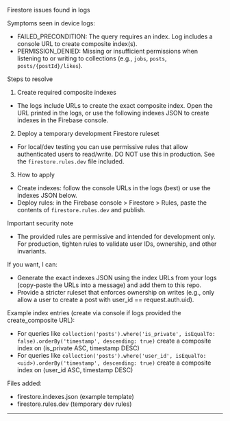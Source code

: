 Firestore issues found in logs

Symptoms seen in device logs:
- FAILED_PRECONDITION: The query requires an index. Log includes a console URL to create composite index(s).
- PERMISSION_DENIED: Missing or insufficient permissions when listening to or writing to collections (e.g., `jobs`, `posts`, `posts/{postId}/likes`).

Steps to resolve

1) Create required composite indexes
- The logs include URLs to create the exact composite index. Open the URL printed in the logs, or use the following indexes JSON to create indexes in the Firebase console.

2) Deploy a temporary development Firestore ruleset
- For local/dev testing you can use permissive rules that allow authenticated users to read/write. DO NOT use this in production. See the `firestore.rules.dev` file included.

3) How to apply
- Create indexes: follow the console URLs in the logs (best) or use the indexes JSON below.
- Deploy rules: in the Firebase console > Firestore > Rules, paste the contents of `firestore.rules.dev` and publish.

Important security note
- The provided rules are permissive and intended for development only. For production, tighten rules to validate user IDs, ownership, and other invariants.

If you want, I can:
- Generate the exact indexes JSON using the index URLs from your logs (copy-paste the URLs into a message) and add them to this repo.
- Provide a stricter ruleset that enforces ownership on writes (e.g., only allow a user to create a post with user_id == request.auth.uid).

Example index entries (create via console if logs provided the create_composite URL):
- For queries like `collection('posts').where('is_private', isEqualTo: false).orderBy('timestamp', descending: true)` create a composite index on (is_private ASC, timestamp DESC)
- For queries like `collection('posts').where('user_id', isEqualTo: <uid>).orderBy('timestamp', descending: true)` create a composite index on (user_id ASC, timestamp DESC)

Files added:
- firestore.indexes.json (example template)
- firestore.rules.dev (temporary dev rules)

-----
